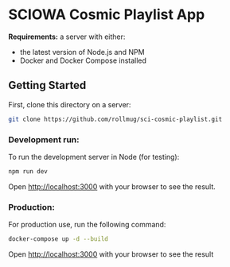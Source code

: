 # SCIOWA Cosmic Playlist App

**Requirements:** a server with either:

- the latest version of Node.js and NPM 
- Docker and Docker Compose installed

## Getting Started

First, clone this directory on a server:

```bash
git clone https://github.com/rollmug/sci-cosmic-playlist.git
```

### Development run:

To run the development server in Node (for testing):

```bash
npm run dev
```

Open [http://localhost:3000](http://localhost:3000) with your browser to see the result.

### Production:

For production use, run the following command:

```bash
docker-compose up -d --build
```

Open [http://localhost:3000](http://localhost:3000) with your browser to see the result